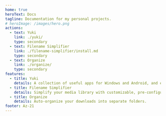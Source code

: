 ```yaml
---
home: true
heroText: Docs
tagline: Documentation for my personal projects.
# heroImage: /images/hero.png
actions:
  - text: Yuki
    link: ./yuki/
    type: secondary
  - text: Filename Simplifier
    link: ./filename-simplifier/install.md
    type: secondary
  - text: Organize
    link: ./organize/
    type: secondary
features:
  - title: Yuki
    details: A collection of useful apps for Windows and Android, and extensions for browsers.
  - title: Filename Simplifier
    details: Simplify your media library with customizable, pre-configured RegEx operations.
  - title: Organize
    details: Auto-organize your downloads into separate folders.
footer: Az-21
---
```

